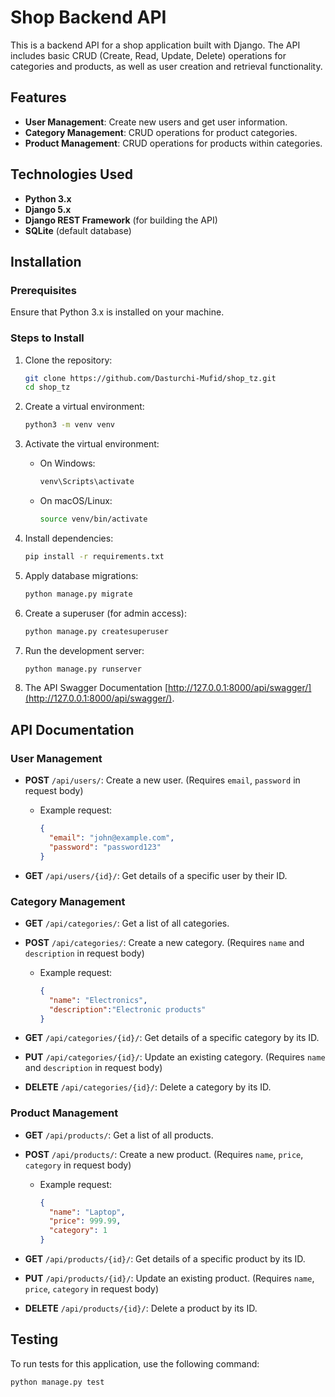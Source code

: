 # Shop Backend API

This is a backend API for a shop application built with Django. The API includes basic CRUD (Create, Read, Update, Delete) operations for categories and products, as well as user creation and retrieval functionality.

## Features

- **User Management**: Create new users and get user information.
- **Category Management**: CRUD operations for product categories.
- **Product Management**: CRUD operations for products within categories.

## Technologies Used

- **Python 3.x**
- **Django 5.x**
- **Django REST Framework** (for building the API)
- **SQLite** (default database)

## Installation

### Prerequisites

Ensure that Python 3.x is installed on your machine.

### Steps to Install

1. Clone the repository:
    ```bash
    git clone https://github.com/Dasturchi-Mufid/shop_tz.git
    cd shop_tz
    ```

2. Create a virtual environment:
    ```bash
    python3 -m venv venv
    ```

3. Activate the virtual environment:
    - On Windows:
      ```bash
      venv\Scripts\activate
      ```
    - On macOS/Linux:
      ```bash
      source venv/bin/activate
      ```

4. Install dependencies:
    ```bash
    pip install -r requirements.txt
    ```

5. Apply database migrations:
    ```bash
    python manage.py migrate
    ```

6. Create a superuser (for admin access):
    ```bash
    python manage.py createsuperuser
    ```

7. Run the development server:
    ```bash
    python manage.py runserver
    ```

8. The API Swagger Documentation [http://127.0.0.1:8000/api/swagger/](http://127.0.0.1:8000/api/swagger/).

## API Documentation

### User Management
- **POST** `/api/users/`: Create a new user. (Requires `email`, `password` in request body)
  - Example request:
    ```json
    {
      "email": "john@example.com",
      "password": "password123"
    }
    ```
  
- **GET** `/api/users/{id}/`: Get details of a specific user by their ID.


### Category Management
- **GET** `/api/categories/`: Get a list of all categories.
- **POST** `/api/categories/`: Create a new category. (Requires `name` and `description` in request body)
  - Example request:
    ```json
    {
      "name": "Electronics",
      "description":"Electronic products"
    }
    ```

- **GET** `/api/categories/{id}/`: Get details of a specific category by its ID.
- **PUT** `/api/categories/{id}/`: Update an existing category. (Requires `name` and `description` in request body)
- **DELETE** `/api/categories/{id}/`: Delete a category by its ID.

### Product Management
- **GET** `/api/products/`: Get a list of all products.
- **POST** `/api/products/`: Create a new product. (Requires `name`, `price`, `category` in request body)
  - Example request:
    ```json
    {
      "name": "Laptop",
      "price": 999.99,
      "category": 1
    }
    ```

- **GET** `/api/products/{id}/`: Get details of a specific product by its ID.
- **PUT** `/api/products/{id}/`: Update an existing product. (Requires `name`, `price`, `category` in request body)
- **DELETE** `/api/products/{id}/`: Delete a product by its ID.


## Testing

To run tests for this application, use the following command:

```bash
python manage.py test
```
